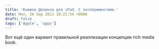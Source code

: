 ```yaml
---
title: 'Книжка Докинза для iPad. С экспериментами.'
date: Mon, 26 Sep 2011 18:21:54 +0000
draft: false
tags: ['Apple', 'apps']
---
```


 Вот ещё один вариант правильной реаллизации концепции rich media book.